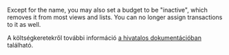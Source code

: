 Except for the name, you may also set a budget to be "inactive", which removes it from most views and lists. You can no longer assign transactions to it as well.

A költségkeretekről további információ [a hivatalos dokumentációban](https://firefly-iii.readthedocs.io/en/latest/concepts/budgets.html) található.